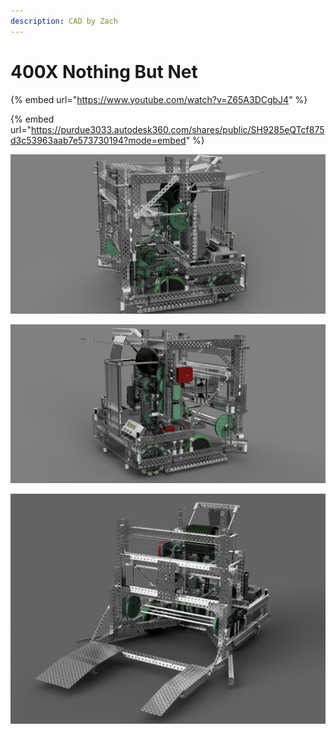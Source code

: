 ```yaml
---
description: CAD by Zach
---
```


# 400X Nothing But Net

{% embed url="https://www.youtube.com/watch?v=Z65A3DCgbJ4" %}

{% embed url="https://purdue3033.autodesk360.com/shares/public/SH9285eQTcf875d3c53963aab7e573730194?mode=embed" %}

![CAD by Zach(929u), Renders by Zach(929u)](<../../.gitbook/assets/2 (2).png>)

![CAD by Zach(929u), Renders by Zach(929u)](../../.gitbook/assets/4.png)

![CAD by Zach(929u), Renders by Zach(929u)](../../.gitbook/assets/8.png)
